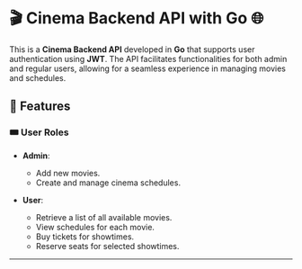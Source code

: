 # 🎬 Cinema Backend API with Go 🌐

This is a **Cinema Backend API** developed in **Go** that supports user authentication using **JWT**. The API facilitates functionalities for both admin and regular users, allowing for a seamless experience in managing movies and schedules.

## 🚀 Features

### 🎟️ User Roles
- **Admin**:
  - Add new movies.
  - Create and manage cinema schedules.
  
- **User**:
  - Retrieve a list of all available movies.
  - View schedules for each movie.
  - Buy tickets for showtimes.
  - Reserve seats for selected showtimes.

---
